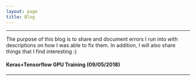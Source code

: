 ```yaml
---
layout: page
title: Blog
---
```



----
The purpose of this blog is to share and document errors I run into with descriptions on how I was able to fix them. In addition, I will also share things that I find interesting :)


#### Keras+Tensorflow GPU Training (09/05/2018)
---


